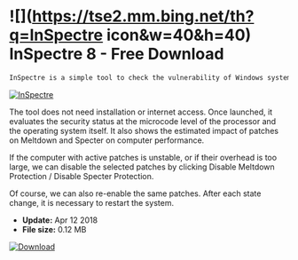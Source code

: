 # ![](https://tse2.mm.bing.net/th?q=InSpectre icon&w=40&h=40) InSpectre 8 - Free Download

```sh
InSpectre is a simple tool to check the vulnerability of Windows systems to the famous attacks Meltdown and Specter.
```
[![InSpectre](https://gallery.dpcdn.pl/imgc/Tools/80088/g_-_420x350_1.5_-_x828bd250-dc4c-47ea-af29-168ad3e257c4.png)](https://softexe.net/win/security-privacy/other/inspectre:pRcad.html)

The tool does not need installation or internet access. Once launched, it evaluates the security status at the microcode level of the processor and the operating system itself. It also shows the estimated impact of patches on Meltdown and Specter on computer performance.
 
 If the computer with active patches is unstable, or if their overhead is too large, we can disable the selected patches by clicking Disable Meltdown Protection / Disable Specter Protection.
 
 Of course, we can also re-enable the same patches. After each state change, it is necessary to restart the system.


- **Update:** Apr 12 2018
- **File size:** 0.12 MB

[![Download](https://cdn.softexe.net/static/img/download.png)](https://softexe.net/win/security-privacy/other/inspectre:pRcad.html)

